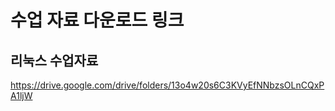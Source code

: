 # 수업 자료 다운로드 링크

## 리눅스 수업자료

<https://drive.google.com/drive/folders/13o4w20s6C3KVyEfNNbzsOLnCQxPA1ljW>
